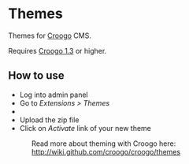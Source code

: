 <h1>Themes</h1>

<p>Themes for <a href="http://croogo.org">Croogo</a> CMS.<p>
<p>Requires <a href="http://github.com/croogo/croogo/downloads">Croogo 1.3</a> or higher.</p>

<h2>How to use</h2>

<ul>
	<li>Log into admin panel</li>
	<li>Go to  <i>Extensions > Themes</i><li>
	<li>Upload the zip file</li>
	<li>Click on <i>Activate</i> link of your new theme</li>
<ul>

<p>Read more about theming with Croogo here: <a href="http://wiki.github.com/croogo/croogo/themes">http://wiki.github.com/croogo/croogo/themes</a></p>
